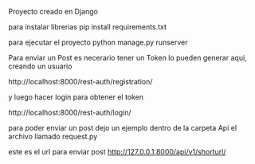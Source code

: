 Proyecto creado en Django

para instalar librerias  pip install requirements.txt

para ejecutar el proyecto  python manage.py runserver

Para enviar un Post es necerario tener un Token
lo pueden generar aqui, creando un usuario

http://localhost:8000/rest-auth/registration/

y luego hacer login para obtener el token

http://localhost:8000/rest-auth/login/

para poder enviar un post dejo un ejemplo dentro de la carpeta Api
el archivo llamado request.py

este es el url para enviar post
http://127.0.0.1:8000/api/v1/shorturl/




